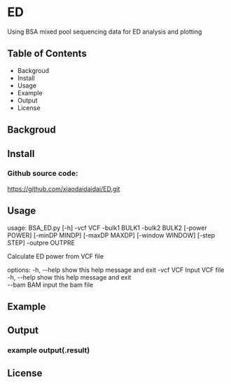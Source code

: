# ED
Using BSA mixed pool sequencing data for ED analysis and plotting

## Table of Contents
* Backgroud
* Install
* Usage
* Example
* Output
* License
## Backgroud

## Install
### Github source code:
https://github.com/xiaodaidaidai/ED.git
## Usage
usage: BSA_ED.py [-h] -vcf VCF -bulk1 BULK1 -bulk2 BULK2 [-power POWER] [-minDP MINDP] [-maxDP MAXDP] [-window WINDOW] [-step STEP] -outpre OUTPRE

Calculate ED power from VCF file

options:
  -h, --help      show this help message and exit
  -vcf VCF        Input VCF file
  -h, --help            show this help message and exit  
  --bam BAM             input the bam file


  ## Example

  ## Output
  ### example output(.result)

  ## License
  
